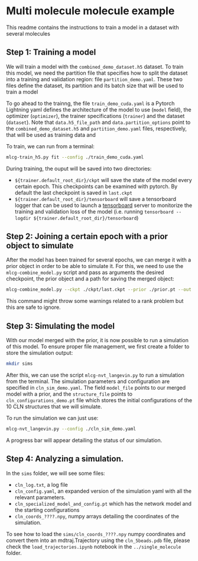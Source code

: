 # Multi molecule molecule example

This readme contains the instructions to train a model in a dataset with several molecules

## Step 1: Training a model

We will train a model with the `combined_demo_dataset.h5` dataset. To train this model, we need the partition file that specifies how to split the dataset into a training and validation region: file `partition_demo.yaml`. These two files define the dataset, its partition and its batch size that will be used to train a model

To go ahead to the trainng, the file `train_demo_cuda.yaml` is a Pytorch Lightning yaml defines the architecture of the model to use (`model` field), the optimizer (`optimizer`), the trainer specifications (`trainer`) and the dataset (`dataset`). Note that `data.h5_file_path` and `data.partition_options` point to the `combined_demo_dataset.h5` and `partition_demo.yaml` files, respectively, that will be used as training data and 

To train, we can run from a terminal:

```bash
mlcg-train_h5.py fit --config ./train_demo_cuda.yaml
```

During training, the ouput will be saved into two directories: 
- `${trainer.default_root_dir}/ckpt` will save the state of the model every certain epoch. This checkpoints can be examined with pytorch. By default the last checkpoint is saved in `last.ckpt`
- `${trainer.default_root_dir}/tensorboard` will save a tensorboard logger that can be used to launch a [tensorboard](https://www.tensorflow.org/tensorboard) server to monitorize the training and validation loss of the model (i.e. running `tensorboard --logdir ${trainer.default_root_dir}/tensorboard`)

## Step 2: Joining a certain epoch with a prior object to simulate

After the model has been trained for several epochs, we can merge it with a prior object in order to be able to simulate it.
For this, we need to use the `mlcg-combine_model.py` script and pass as arguments the desired checkpoint, the prior object and 
a path for saving the merged object:

```bash
mlcg-combine_model.py --ckpt ./ckpt/last.ckpt --prior ./prior.pt --out model_with_prior.pt
```

This command might throw some warnings related to a rank problem but this are safe to ignore. 

## Step 3: Simulating the model 

With our model merged with the prior, it is now possible to run a simulation of this model. To ensure proper file management, we first create a folder to store the simulation output:

```bash
mkdir sims
```

After this, we can use the script `mlcg-nvt_langevin.py` to run a simulation from the terminal. 
The simulation parameters and configuration are specified in `cln_sim_demo.yaml`. The field `model_file` points to our merged model with a prior, and the `structure_file` points 
to `cln_configurations_demo.pt` file which stores the initial configurations of the 10 
CLN structures that we will simulate.

To run the simulation we can just use:

```bash
mlcg-nvt_langevin.py --config ./cln_sim_demo.yaml
```

A progress bar will appear detailing the status of our simulation.

## Step 4: Analyzing a simulation. 

In the `sims` folder, we will see some files:
- `cln_log.txt`, a log file 
- `cln_config.yaml`, an expanded version of the simulation yaml with all the relevant parameters.
- `cln_specialized_model_and_config.pt` which has the network model and the starting configurations
- `cln_coords_????.npy`, numpy arrays detailing the coordinates of the simulation.

To see how to load the `sims/cln_coords_????.npy` numpy coordinates and convert them into an mdtraj.Trajectory using the `cln_5beads.pdb` file, please check the `load_trajectories.ipynb` notebook in the `../single_molecule` folder.